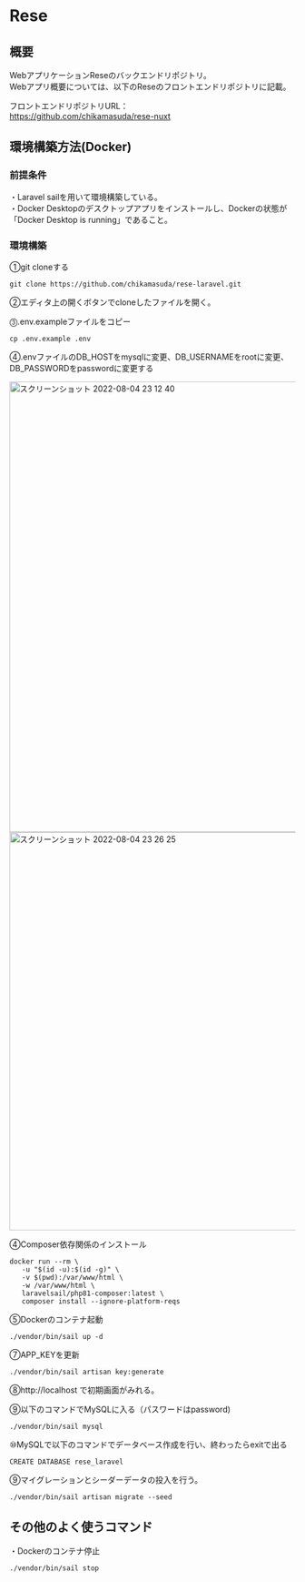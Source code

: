 # Rese
## 概要
WebアプリケーションReseのバックエンドリポジトリ。  
Webアプリ概要については、以下のReseのフロントエンドリポジトリに記載。  

フロントエンドリポジトリURL：  
https://github.com/chikamasuda/rese-nuxt


## 環境構築方法(Docker)

### 前提条件　　
・Laravel sailを用いて環境構築している。  
・Docker Desktopのデスクトップアプリをインストールし、Dockerの状態が「Docker Desktop is running」であること。  


### 環境構築
①git cloneする
```
git clone https://github.com/chikamasuda/rese-laravel.git
```

②エディタ上の開くボタンでcloneしたファイルを開く。  

⓷.env.exampleファイルをコピー
```
cp .env.example .env
```
④.envファイルのDB_HOSTをmysqlに変更、DB_USERNAMEをrootに変更、DB_PASSWORDをpasswordに変更する  

<img width="792" alt="スクリーンショット 2022-08-04 23 12 40" src="https://user-images.githubusercontent.com/66733811/182868852-4d1bddf0-546f-47d1-b76f-b2487681e2e5.png">
<img width="700" alt="スクリーンショット 2022-08-04 23 26 25" src="https://user-images.githubusercontent.com/66733811/182871964-85b79483-bf0b-44b1-a798-5eda13f6e650.png">


④Composer依存関係のインストール　　
```
docker run --rm \
   -u "$(id -u):$(id -g)" \
   -v $(pwd):/var/www/html \
   -w /var/www/html \
   laravelsail/php81-composer:latest \
   composer install --ignore-platform-reqs
```

⑤Dockerのコンテナ起動
```
./vendor/bin/sail up -d
```

⑦APP_KEYを更新
```
./vendor/bin/sail artisan key:generate
```

⑧http://localhost で初期画面がみれる。  

⑨以下のコマンドでMySQLに入る（パスワードはpassword)
```
./vendor/bin/sail mysql
```  
  
⑩MySQLで以下のコマンドでデータベース作成を行い、終わったらexitで出る  
```
CREATE DATABASE rese_laravel
```  

⑨マイグレーションとシーダーデータの投入を行う。
```
./vendor/bin/sail artisan migrate --seed
```



## その他のよく使うコマンド

・Dockerのコンテナ停止
```
./vendor/bin/sail stop
````

